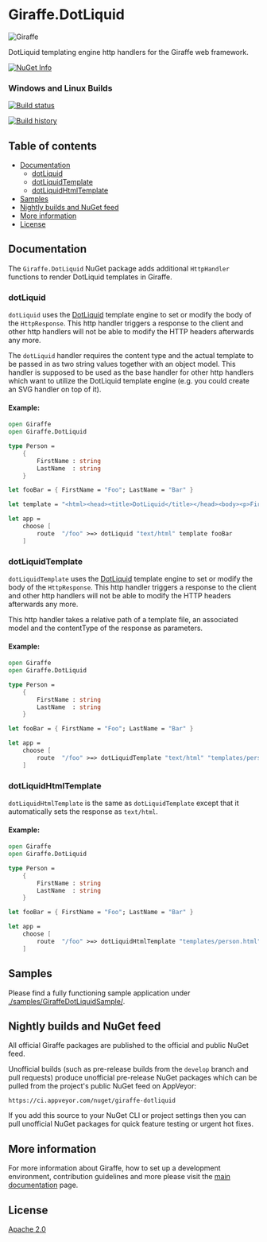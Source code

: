 # Giraffe.DotLiquid

![Giraffe](https://raw.githubusercontent.com/giraffe-fsharp/Giraffe/master/giraffe.png)

DotLiquid templating engine http handlers for the Giraffe web framework.

[![NuGet Info](https://buildstats.info/nuget/Giraffe.DotLiquid?includePreReleases=true)](https://www.nuget.org/packages/Giraffe.DotLiquid/)

### Windows and Linux Builds

[![Build status](https://ci.appveyor.com/api/projects/status/914030ec0lrc0vti/branch/develop?svg=true)](https://ci.appveyor.com/project/dustinmoris/giraffe-dotliquid/branch/develop)

[![Build history](https://buildstats.info/appveyor/chart/dustinmoris/giraffe-dotliquid?branch=develop&includeBuildsFromPullRequest=false)](https://ci.appveyor.com/project/dustinmoris/giraffe-dotliquid/history?branch=develop)

## Table of contents

- [Documentation](#documentation)
    - [dotLiquid](#dotliquid)
    - [dotLiquidTemplate](#dotliquidtemplate)
    - [dotLiquidHtmlTemplate](#dotliquidhtmltemplate)
- [Samples](#samples)
- [Nightly builds and NuGet feed](#nightly-builds-and-nuget-feed)
- [More information](#more-information)
- [License](#license)

## Documentation

The `Giraffe.DotLiquid` NuGet package adds additional `HttpHandler` functions to render DotLiquid templates in Giraffe.

### dotLiquid

`dotLiquid` uses the [DotLiquid](http://dotliquidmarkup.org/) template engine to set or modify the body of the `HttpResponse`. This http handler triggers a response to the client and other http handlers will not be able to modify the HTTP headers afterwards any more.

The `dotLiquid` handler requires the content type and the actual template to be passed in as two string values together with an object model. This handler is supposed to be used as the base handler for other http handlers which want to utilize the DotLiquid template engine (e.g. you could create an SVG handler on top of it).

#### Example:

```fsharp
open Giraffe
open Giraffe.DotLiquid

type Person =
    {
        FirstName : string
        LastName  : string
    }

let fooBar = { FirstName = "Foo"; LastName = "Bar" }

let template = "<html><head><title>DotLiquid</title></head><body><p>First name: {{ firstName }}<br />Last name: {{ lastName }}</p></body></html>"

let app =
    choose [
        route  "/foo" >=> dotLiquid "text/html" template fooBar
    ]
```

### dotLiquidTemplate

`dotLiquidTemplate` uses the [DotLiquid](http://dotliquidmarkup.org/) template engine to set or modify the body of the `HttpResponse`. This http handler triggers a response to the client and other http handlers will not be able to modify the HTTP headers afterwards any more.

This http handler takes a relative path of a template file, an associated model and the contentType of the response as parameters.

#### Example:

```fsharp
open Giraffe
open Giraffe.DotLiquid

type Person =
    {
        FirstName : string
        LastName  : string
    }

let fooBar = { FirstName = "Foo"; LastName = "Bar" }

let app =
    choose [
        route  "/foo" >=> dotLiquidTemplate "text/html" "templates/person.html" fooBar
    ]
```

### dotLiquidHtmlTemplate

`dotLiquidHtmlTemplate` is the same as `dotLiquidTemplate` except that it automatically sets the response as `text/html`.

#### Example:

```fsharp
open Giraffe
open Giraffe.DotLiquid

type Person =
    {
        FirstName : string
        LastName  : string
    }

let fooBar = { FirstName = "Foo"; LastName = "Bar" }

let app =
    choose [
        route  "/foo" >=> dotLiquidHtmlTemplate "templates/person.html" fooBar
    ]
```

## Samples

Please find a fully functioning sample application under [./samples/GiraffeDotLiquidSample/](https://github.com/giraffe-fsharp/Giraffe.DotLiquid/tree/master/samples/GiraffeDotLiquidSample).

## Nightly builds and NuGet feed

All official Giraffe packages are published to the official and public NuGet feed.

Unofficial builds (such as pre-release builds from the `develop` branch and pull requests) produce unofficial pre-release NuGet packages which can be pulled from the project's public NuGet feed on AppVeyor:

```
https://ci.appveyor.com/nuget/giraffe-dotliquid
```

If you add this source to your NuGet CLI or project settings then you can pull unofficial NuGet packages for quick feature testing or urgent hot fixes.

## More information

For more information about Giraffe, how to set up a development environment, contribution guidelines and more please visit the [main documentation](https://github.com/giraffe-fsharp/Giraffe/blob/master/DOCUMENTATION.md) page.

## License

[Apache 2.0](https://raw.githubusercontent.com/giraffe-fsharp/Giraffe.DotLiquid/master/LICENSE)